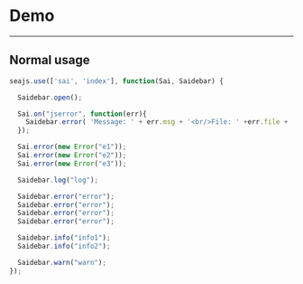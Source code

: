 # Demo

---

## Normal usage

<script src="/sea-modules/sai/3.0.0/seer-sai.js?nowrap"></script>
<script src="/sea-modules/sai/3.0.0/seer-jsniffer.js?nowrap"></script>

````javascript
seajs.use(['sai', 'index'], function(Sai, Saidebar) {

  Saidebar.open();

  Sai.on("jserror", function(err){
    Saidebar.error( 'Message: ' + err.msg + '<br/>File: ' +err.file + '<br/>Line: ' + err.line);
  });

  Sai.error(new Error("e1"));
  Sai.error(new Error("e2"));
  Sai.error(new Error("e3"));

  Saidebar.log("log");

  Saidebar.error("error");
  Saidebar.error("error");
  Saidebar.error("error");
  Saidebar.error("error");

  Saidebar.info("info1");
  Saidebar.info("info2");

  Saidebar.warn("warn");
});
````
